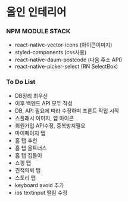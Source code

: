 # 올인 인테리어

### NPM MODULE STACK
* react-native-vector-icons (아이콘이미지)
* styled-components (css사용)
* react-native-daum-postcode (다음 주소 API)
* react-native-picker-select (RN SelectBox)

### To Do List
* DB정리 최우선
* 이후 백엔드 API 모두 작성
* DB, API 필요에 따라 수정하며 프론트 작업 시작
* 스플래시 이미지, 앱 아이콘
* 회원가입 API수정, 중복방지필요
* 마이페이지 탭
* 홈 탭 추천
* 홈 탭 올트너스
* 홈 탭 집들이
* 쇼핑 탭
* 견적의뢰 탭
* 스토리 탭
* keyboard avoid 추가
* ios textinput 떨림 수정
